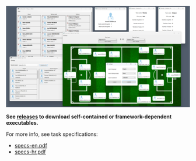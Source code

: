 ![App preview](preview-images/1.png)

**See [releases](/releases/latest) to download self-contained or framework-dependent executables.**

For more info, see task specifications:

- [specs-en.pdf](specs-en.pdf)
- [specs-hr.pdf](specs-hr.pdf)

